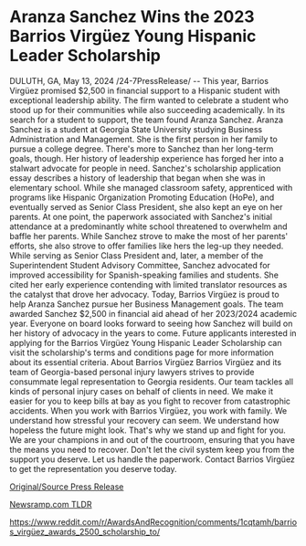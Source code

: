 # Aranza Sanchez Wins the 2023 Barrios Virgüez Young Hispanic Leader Scholarship

DULUTH, GA, May 13, 2024 /24-7PressRelease/ -- This year, Barrios Virgüez promised $2,500 in financial support to a Hispanic student with exceptional leadership ability. The firm wanted to celebrate a student who stood up for their communities while also succeeding academically. In its search for a student to support, the team found Aranza Sanchez.  Aranza Sanchez is a student at Georgia State University studying Business Administration and Management. She is the first person in her family to pursue a college degree. There's more to Sanchez than her long-term goals, though. Her history of leadership experience has forged her into a stalwart advocate for people in need.  Sanchez's scholarship application essay describes a history of leadership that began when she was in elementary school. While she managed classroom safety, apprenticed with programs like Hispanic Organization Promoting Education (HoPe), and eventually served as Senior Class President, she also kept an eye on her parents.  At one point, the paperwork associated with Sanchez's initial attendance at a predominantly white school threatened to overwhelm and baffle her parents. While Sanchez strove to make the most of her parents' efforts, she also strove to offer families like hers the leg-up they needed.  While serving as Senior Class President and, later, a member of the Superintendent Student Advisory Committee, Sanchez advocated for improved accessibility for Spanish-speaking families and students. She cited her early experience contending with limited translator resources as the catalyst that drove her advocacy.  Today, Barrios Virgüez is proud to help Aranza Sanchez pursue her Business Management goals. The team awarded Sanchez $2,500 in financial aid ahead of her 2023/2024 academic year. Everyone on board looks forward to seeing how Sanchez will build on her history of advocacy in the years to come.  Future applicants interested in applying for the Barrios Virgüez Young Hispanic Leader Scholarship can visit the scholarship's terms and conditions page for more information about its essential criteria.  About Barrios Virgüez  Barrios Virgüez and its team of Georgia-based personal injury lawyers strives to provide consummate legal representation to Georgia residents. Our team tackles all kinds of personal injury cases on behalf of clients in need. We make it easier for you to keep bills at bay as you fight to recover from catastrophic accidents.  When you work with Barrios Virgüez, you work with family. We understand how stressful your recovery can seem. We understand how hopeless the future might look. That's why we stand up and fight for you. We are your champions in and out of the courtroom, ensuring that you have the means you need to recover.  Don't let the civil system keep you from the support you deserve. Let us handle the paperwork. Contact Barrios Virgüez to get the representation you deserve today. 

[Original/Source Press Release](https://www.24-7pressrelease.com/press-release/510799/aranza-sanchez-wins-the-2023-barrios-virg%C3%BCez-young-hispanic-leader-scholarship)
                    

[Newsramp.com TLDR](None) 

https://www.reddit.com/r/AwardsAndRecognition/comments/1cqtamh/barrios_virgüez_awards_2500_scholarship_to/